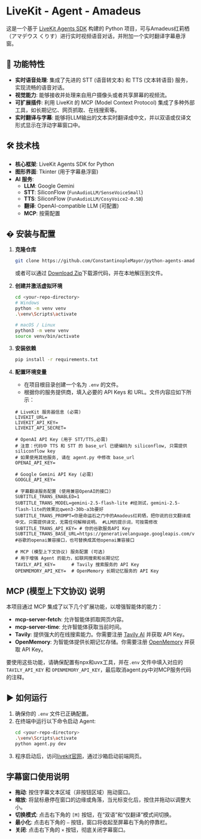 
# LiveKit - Agent - Amadeus  

这是一个基于 [LiveKit Agents SDK](https://github.com/livekit/agents) 构建的 Python 项目，可与Amadeus红莉栖（アマデウス くりす）进行实时视频语音对话，并附加一个实时翻译字幕悬浮窗。

## 🌟 功能特性

- **实时语音处理**: 集成了先进的 STT (语音转文本) 和 TTS (文本转语音) 服务，实现流畅的语音对话。
- **视觉能力**: 能够接收并处理来自用户摄像头或者共享屏幕的视频流。
- **可扩展插件**: 利用 LiveKit 的 MCP (Model Context Protocol) 集成了多种外部工具，如长期记忆、网页抓取、在线搜索等。
- **实时翻译与字幕**: 能够将LLM输出的文本实时翻译成中文，并以双语或仅译文形式显示在浮动字幕窗口中。

## 🛠️ 技术栈

- **核心框架**: LiveKit Agents SDK for Python
- **图形界面**: Tkinter (用于字幕悬浮窗)
- **AI 服务**:
    - **LLM**: Google Gemini
    - **STT**: SiliconFlow (`FunAudioLLM/SenseVoiceSmall`)
    - **TTS**: SiliconFlow (`FunAudioLLM/CosyVoice2-0.5B`)
    - **翻译**: OpenAI-compatible LLM (可配置)
    - **MCP**: 按需配置

## � 安装与配置

1.  **克隆仓库**
    
    ```bash
    git clone https://github.com/ConstantinopleMayor/python-agents-amadeus.git
    ```

    或者可以通过 [Download Zip](https://codeload.github.com/ConstantinopleMayor/python-agents-amadeus/zip/refs/heads/main)下载源代码，并在本地解压到文件。
    
2.  **创建并激活虚拟环境**
    
    ```bash
    cd <your-repo-directory>
    # Windows
    python -m venv venv
    .\venv\Scripts\activate
    
    # macOS / Linux
    python3 -m venv venv
    source venv/bin/activate
    ```
    
3.  **安装依赖**
    
    ```bash
    pip install -r requirements.txt
    ```
    
4.  **配置环境变量**
    -   在项目根目录创建一个名为 `.env` 的文件。
    -   根据你的服务提供商，填入必要的 API Keys 和 URL。文件内容应如下所示：

    ```env
    # LiveKit 服务器信息 (必需)
    LIVEKIT_URL=
    LIVEKIT_API_KEY=
    LIVEKIT_API_SECRET=
    
    # OpenAI API Key (用于 STT/TTS,必需)
    # 注意：代码中 TTS 和 STT 的 base_url 已硬编码为 siliconflow, 只需提供 siliconflow key
    # 如果使用其他服务, 请在 agent.py 中修改 base_url
    OPENAI_API_KEY=
    
    # Google Gemini API Key (必需)
    GOOGLE_API_KEY=
    
    # 字幕翻译服务配置 (使用兼容OpenAI的接口)
    SUBTITLE_TRANS_ENABLED=1
    SUBTITLE_TRANS_MODEL=gemini-2.5-flash-lite #经测试，gemini-2.5-flash-lite的效果比qwen3-30b-a3b要好
    SUBTITLE_TRANS_PROMPT=你是命运石之门中的Amadeus红莉牺，把你说的日文翻译成中文。只需提供译文，无需任何解释说明。 #LLM的提示词，可按需修改
    SUBTITLE_TRANS_API_KEY= # 你的谷歌服务API Key
    SUBTITLE_TRANS_BASE_URL=https://generativelanguage.googleapis.com/v1beta/openai/ #谷歌的openai兼容接口，也可替换成其他openai兼容接口
    
    # MCP (模型上下文协议) 服务配置 (可选)
    # 用于增强 Agent 的能力，如联网搜索和长期记忆
    TAVILY_API_KEY=      # Tavily 搜索服务的 API Key
    OPENMEMORY_API_KEY=  # OpenMemory 长期记忆服务的 API Key
    ```

## MCP (模型上下文协议) 说明

本项目通过 MCP 集成了以下几个扩展功能，以增强智能体的能力：

-   **mcp-server-fetch**: 允许智能体抓取网页内容。
-   **mcp-server-time**: 允许智能体获取当前时间。
-   **Tavily**: 提供强大的在线搜索能力。你需要注册 [Tavily AI](https://tavily.com/) 并获取 API Key。
-   **OpenMemory**: 为智能体提供长期记忆存储。你需要注册 [OpenMemory](https://mem0.ai/openmemory-mcp) 并获取 API Key。

要使用这些功能，请确保配置有npx和uvx工具，并在`.env` 文件中填入对应的 `TAVILY_API_KEY` 和 `OPENMEMORY_API_KEY`，最后取消agent.py中对MCP服务代码的注释。

## ▶️ 如何运行

1.  确保你的 `.env` 文件已正确配置。
2.  在终端中运行以下命令启动 Agent:
    ```bash
    cd <your-repo-directory>
    .\venv\Scripts\activate
    python agent.py dev
    ```
3.  程序启动后，访问[livekit官网](https://cloud.livekit.io/)，通过沙箱启动前端网页。

## <caption> 字幕窗口使用说明

- **拖动**: 按住字幕文本区域（非按钮区域）拖动窗口。
- **缩放**: 将鼠标悬停在窗口的边缘或角落，当光标变化后，按住并拖动以调整大小。
- **切换模式**: 点击右下角的 `[M]` 按钮，在“双语”和“仅翻译”模式间切换。
- **最小化**: 点击右下角的 `—` 按钮，窗口将收起至屏幕右下角的停靠栏。
- **关闭**: 点击右下角的 `×` 按钮，彻底关闭字幕窗口。

